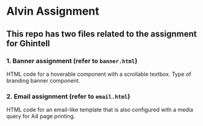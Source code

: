 # Alvin Assignment

## This repo has two files related to the assignment for Ghintell

### 1. Banner assignment (refer to `banner.html`)

HTML code for a hoverable component with a scrollable textbox. Type of branding banner component.

### 2. Email assignment (refer to `email.html`)

HTML code for an email-like template that is also configured with a media query for A4 page printing.
